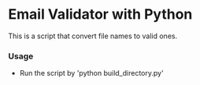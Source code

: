 # Email Validator with Python

This is a script that convert file names to valid ones.

### Usage
 - Run the script by 'python build_directory.py'